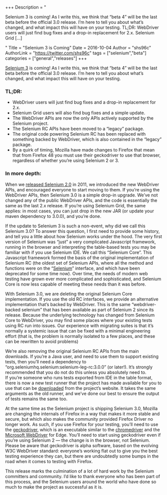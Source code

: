 +++
Description = "<p>Selenium 3 is coming! As I write this, we think that “beta 4” will be the last beta before the official 3.0 release. I’m here to tell you about what’s changed, and what impact this will have on your testing. TL;DR: WebDriver users will just find bug fixes and a drop-in replacement for 2.x. Selenium Grid […]</p>"
Title = "Selenium 3 is Coming"
Date = 2016-10-04
Author = "shs96c"
AuthorLink = "https://twitter.com/shs96c"
tags = ["selenium","beta"]
categories = ["general","releases"]
+++

<p><a href="http://www.seleniumhq.org/download/">Selenium 3</a> is coming! As I write this, we think that &#8220;beta 4&#8221; will be the last beta before the official 3.0 release. I’m here to tell you about what’s changed, and what impact this will have on your testing.</p>
<h3>TL;DR:</h3>
<ul>
<li>WebDriver users will just find bug fixes and a drop-in replacement for 2.x.</li>
<li>Selenium Grid users will also find bug fixes and a simple update.</li>
<li>The WebDriver APIs are now the only APIs actively supported by the Selenium project.</li>
<li>The Selenium RC APIs have been moved to a “legacy” package.</li>
<li>The original code powering Selenium RC has been replaced with something backed by WebDriver, which is also contained in the “legacy” package.</li>
<li>By a quirk of timing, Mozilla have made changes to Firefox that mean that from Firefox 48 you must use their geckodriver to use that browser, regardless of whether you’re using Selenium 2 or 3.</li>
</ul>
<h3>In more depth:</h3>
<p>When we <a href="https://seleniumhq.wordpress.com/2011/07/08/selenium-2-0/">released Selenium 2.0</a> in 2011, we introduced the new WebDriver APIs, and encouraged everyone to start moving to them. If you’re using the WebDriver APIs, then Selenium 3.0 is a simple drop-in upgrade. We’ve not changed any of the public WebDriver APIs, and the code is essentially the same as the last 2.x release. If you’re using Selenium Grid, the same applies: in most cases, you can just drop in the new JAR (or update your maven dependency to 3.0.0), and you’re done.</p>
<p>If the update to Selenium 3 is such a non-event, why did we call this Selenium 3.0? To answer this question, I first need to provide some history, and tell you a little about how Selenium works under the hood. The very first version of Selenium was “just” a very complicated Javascript framework, running in the browser and interpreting the table-based tests you may be familiar with if you use Selenium IDE. We call this “Selenium Core”. This Javascript framework formed the basis of the original implementation of Selenium RC (the oldest set of Selenium APIs, where all the method and functions were on the “<a href="http://seleniumhq.github.io/selenium/docs/api/java/com/thoughtworks/selenium/Selenium.html">Selenium</a>” interface, and which have been deprecated for some time now). Over time, the needs of modern web testing have grown ever more complicated and sophisticated, and Selenium Core is now less capable of meeting these needs than it was before.</p>
<p>With Selenium 3.0, we are deleting the original Selenium Core implementation. If you use the old RC interfaces, we provide an alternative implementation that’s backed by WebDriver. This is the same “webdriver-backed selenium” that has been available as part of Selenium 2 since its release. Because the underlying technology has changed from Selenium Core to WebDriver, you may find some places where your existing tests using RC run into issues. Our experience with migrating suites is that it’s normally a systemic issue that can be fixed with a minimal engineering effort (that is, the problem is normally isolated to a few places, and these can be rewritten to avoid problems)</p>
<p>We’re also removing the original Selenium RC APIs from the main downloads. If you’re a Java user, and need to use them to support existing tests, then you’ll need a dependency to “org.seleniumhq.selenium:selenium-leg-rc:3.0.0” (or later!). It’s strongly recommended that you do not do this unless you absolutely need to.<br />
If you’re someone who runs tests exported from IDE in the table format, there is now a new test runner that the project has made available for you to use that can be <a href="http://www.seleniumhq.org/download/">downloaded</a> from the project’s website. It takes the same arguments as the old runner, and we’ve done our best to ensure the output of tests remains the same too.</p>
<p>At the same time as the Selenium project is shipping Selenium 3.0, Mozilla are changing the internals of Firefox in a way that makes it more stable and secure, but which also makes the community provided Firefox Driver no longer work. As such, if you use Firefox for your testing, you’ll need to use the <a href="https://github.com/mozilla/geckodriver/releases">geckodriver</a>, which is an executable similar to the <a href="https://sites.google.com/a/chromium.org/chromedriver/">chromedriver</a> and the <a href="https://developer.microsoft.com/en-us/microsoft-edge/tools/webdriver/">Microsoft WebDriver</a> for Edge. You’ll need to start using geckodriver even if you’re using Selenium 2 — the change is in the browser, not Selenium. Please be aware that geckodriver is alpha software, based on the evolving W3C WebDriver standard: everyone&#8217;s working flat out to give you the best testing experience they can, but there are undoubtedly some bumps in the road when it comes to testing with Firefox.</p>
<p>This release marks the culmination of a lot of hard work by the Selenium committers and community. I’d like to thank everyone who has been part of this process, and the Selenium users around the world who have done so much to make the project as successful as it is.</p>


